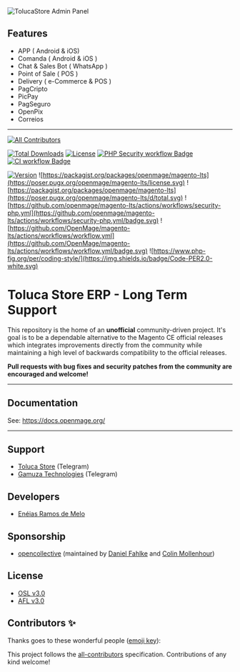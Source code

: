 <img src="https://dl.dropboxusercontent.com/s/qi0b31um3y3nxo6/tolucastore-admin-panel.png" alt="TolucaStore Admin Panel"/>

## Features

- APP ( Android & iOS)
- Comanda ( Android & iOS )
- Chat & Sales Bot ( WhatsApp )
- Point of Sale ( POS )
- Delivery ( e-Commerce & POS )
- PagCripto
- PicPay
- PagSeguro
- OpenPix
- Correios

---

[![All Contributors](https://img.shields.io/github/all-contributors/openmage/magento-lts?color=ee8449)](#contributors)

<a href="https://packagist.org/packages/openmage/magento-lts"><img src="https://poser.pugx.org/openmage/magento-lts/d/total.svg" alt="Total Downloads"></a>
<a href="https://packagist.org/packages/openmage/magento-lts"><img src="https://poser.pugx.org/openmage/magento-lts/license.svg" alt="License"></a>
<a href="https://github.com/openmage/magento-lts/actions/workflows/security-php.yml"><img src="https://github.com/openmage/magento-lts/actions/workflows/security-php.yml/badge.svg" alt="PHP Security workflow Badge" /></a>
<a href="https://github.com/OpenMage/magento-lts/actions/workflows/workflow.yml"><img src="https://github.com/OpenMage/magento-lts/actions/workflows/workflow.yml/badge.svg" alt="CI workflow Badge" /></a>

[![Version](http://poser.pugx.org/openmage/magento-lts/version)](https://packagist.org/packages/openmage/magento-lts)
![https://packagist.org/packages/openmage/magento-lts](https://poser.pugx.org/openmage/magento-lts/license.svg)
![https://packagist.org/packages/openmage/magento-lts](https://poser.pugx.org/openmage/magento-lts/d/total.svg)
![https://github.com/openmage/magento-lts/actions/workflows/security-php.yml](https://github.com/openmage/magento-lts/actions/workflows/security-php.yml/badge.svg)
![https://github.com/OpenMage/magento-lts/actions/workflows/workflow.yml](https://github.com/OpenMage/magento-lts/actions/workflows/workflow.yml/badge.svg)
![https://www.php-fig.org/per/coding-style/](https://img.shields.io/badge/Code-PER2.0-white.svg)

# Toluca Store ERP - Long Term Support

This repository is the home of an **unofficial** community-driven project. It's goal is to be a dependable alternative
to the Magento CE official releases which integrates improvements directly from the community while maintaining a high
level of backwards compatibility to the official releases.

**Pull requests with bug fixes and security patches from the community are encouraged and welcome!**

---

## Documentation

See: https://docs.openmage.org/

---

## Support

* [Toluca Store](https://t.me/tolucastore) (Telegram)
* [Gamuza Technologies](https://t.me/gamuzatech) (Telegram)

## Developers

* [Enéias Ramos de Melo](https://github.com/eneiasramos)

## Sponsorship

* [opencollective](https://opencollective.com/openmage) (maintained by [Daniel Fahlke](https://github.com/Flyingmana) and [Colin Mollenhour](https://github.com/colinmollenhour))

## License

- [OSL v3.0](http://opensource.org/licenses/OSL-3.0)
- [AFL v3.0](http://opensource.org/licenses/AFL-3.0)

## Contributors ✨

Thanks goes to these wonderful people ([emoji key](https://allcontributors.org/docs/en/emoji-key)):

<!-- ALL-CONTRIBUTORS-LIST:START - Do not remove or modify this section -->
<!-- prettier-ignore-start -->
<!-- markdownlint-disable -->

<!-- markdownlint-restore -->
<!-- prettier-ignore-end -->

<!-- ALL-CONTRIBUTORS-LIST:END -->

This project follows the [all-contributors](https://github.com/all-contributors/all-contributors) specification. Contributions of any kind welcome!
